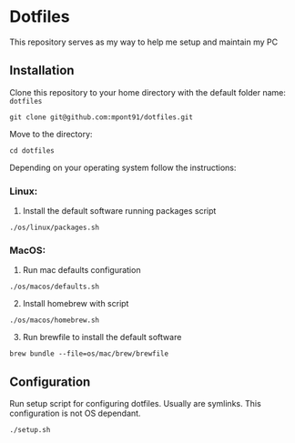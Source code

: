 # Dotfiles
This repository serves as my way to help me setup and maintain my PC

## Installation
Clone this repository to your home directory with the default folder name: `dotfiles`

```shell
git clone git@github.com:mpont91/dotfiles.git
```

Move to the directory:
```shell
cd dotfiles
```

Depending on your operating system follow the instructions:

### Linux:
1. Install the default software running packages script

```shell
./os/linux/packages.sh
```

### MacOS:
1. Run mac defaults configuration
```shell
./os/macos/defaults.sh
```

2. Install homebrew with script

```shell
./os/macos/homebrew.sh
```

3. Run brewfile to install the default software

```shell
brew bundle --file=os/mac/brew/brewfile
```

## Configuration
Run setup script for configuring dotfiles. Usually are symlinks. This configuration is not OS dependant.

```shell
./setup.sh
```